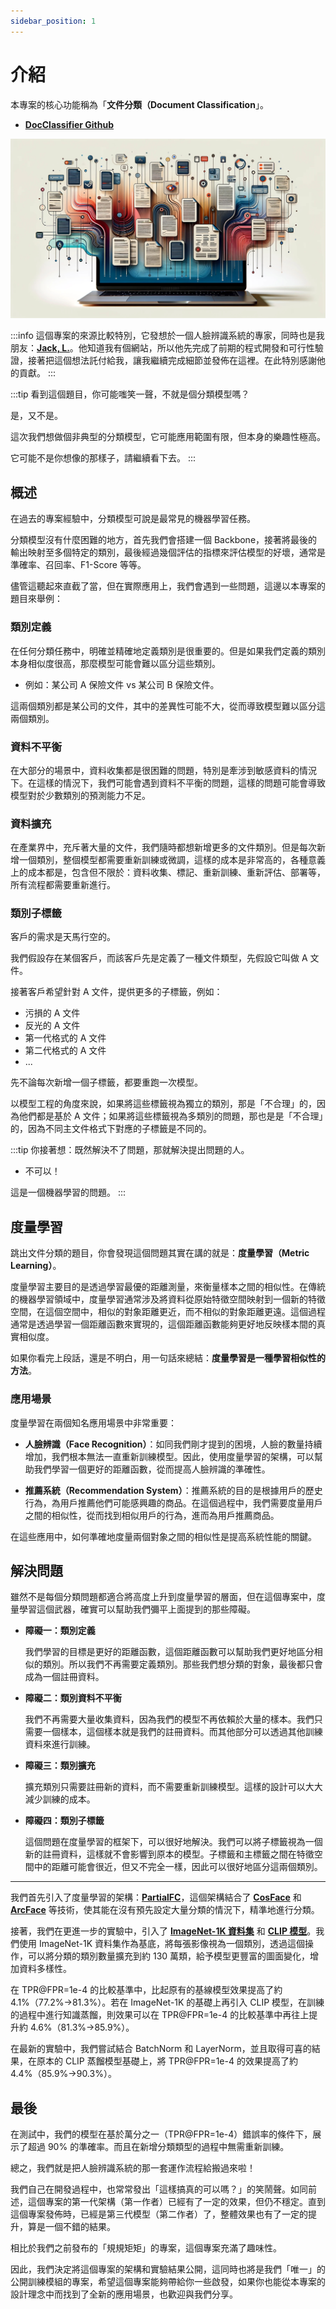 ```yaml
---
sidebar_position: 1
---
```


# 介紹

本專案的核心功能稱為「**文件分類（Document Classification**」。

- [**DocClassifier Github**](https://github.com/DocsaidLab/DocClassifier)

![title](./resources/title.jpg)

:::info
這個專案的來源比較特別，它發想於一個人臉辨識系統的專家，同時也是我朋友：[**Jack, L.**](https://github.com/Jack-Lin-NTU)。他知道我有個網站，所以他先完成了前期的程式開發和可行性驗證，接著把這個想法託付給我，讓我繼續完成細節並發佈在這裡。在此特別感謝他的貢獻。
:::

:::tip
看到這個題目，你可能嗤笑一聲，不就是個分類模型嗎？

是，又不是。

這次我們想做個非典型的分類模型，它可能應用範圍有限，但本身的樂趣性極高。

它可能不是你想像的那樣子，請繼續看下去。
:::

## 概述

在過去的專案經驗中，分類模型可說是最常見的機器學習任務。

分類模型沒有什麼困難的地方，首先我們會搭建一個 Backbone，接著將最後的輸出映射至多個特定的類別，最後經過幾個評估的指標來評估模型的好壞，通常是準確率、召回率、F1-Score 等等。

儘管這聽起來直截了當，但在實際應用上，我們會遇到一些問題，這邊以本專案的題目來舉例：

### 類別定義

在任何分類任務中，明確並精確地定義類別是很重要的。但是如果我們定義的類別本身相似度很高，那麼模型可能會難以區分這些類別。

- 例如：某公司 A 保險文件 vs 某公司 B 保險文件。

這兩個類別都是某公司的文件，其中的差異性可能不大，從而導致模型難以區分這兩個類別。

### 資料不平衡

在大部分的場景中，資料收集都是很困難的問題，特別是牽涉到敏感資料的情況下。在這樣的情況下，我們可能會遇到資料不平衡的問題，這樣的問題可能會導致模型對於少數類別的預測能力不足。

### 資料擴充

在產業界中，充斥著大量的文件，我們隨時都想新增更多的文件類別。但是每次新增一個類別，整個模型都需要重新訓練或微調，這樣的成本是非常高的，各種意義上的成本都是，包含但不限於：資料收集、標記、重新訓練、重新評估、部署等，所有流程都需要重新進行。

### 類別子標籤

客戶的需求是天馬行空的。

我們假設存在某個客戶，而該客戶先是定義了一種文件類型，先假設它叫做 A 文件。

接著客戶希望針對 A 文件，提供更多的子標籤，例如：

- 污損的 A 文件
- 反光的 A 文件
- 第一代格式的 A 文件
- 第二代格式的 A 文件
- ...

先不論每次新增一個子標籤，都要重跑一次模型。

以模型工程的角度來說，如果將這些標籤視為獨立的類別，那是「不合理」的，因為他們都是基於 A 文件；如果將這些標籤視為多類別的問題，那也是是「不合理」的，因為不同主文件格式下對應的子標籤是不同的。

:::tip
你接著想：既然解決不了問題，那就解決提出問題的人。

- 不可以！

這是一個機器學習的問題。
:::

## 度量學習

跳出文件分類的題目，你會發現這個問題其實在講的就是：**度量學習（Metric Learning）**。

度量學習主要目的是透過學習最優的距離測量，來衡量樣本之間的相似性。在傳統的機器學習領域中，度量學習通常涉及將資料從原始特徵空間映射到一個新的特徵空間，在這個空間中，相似的對象距離更近，而不相似的對象距離更遠。這個過程通常是透過學習一個距離函數來實現的，這個距離函數能夠更好地反映樣本間的真實相似度。

如果你看完上段話，還是不明白，用一句話來總結：**度量學習是一種學習相似性的方法**。

### 應用場景

度量學習在兩個知名應用場景中非常重要：

- **人臉辨識（Face Recognition）**：如同我們剛才提到的困境，人臉的數量持續增加，我們根本無法一直重新訓練模型。因此，使用度量學習的架構，可以幫助我們學習一個更好的距離函數，從而提高人臉辨識的準確性。

- **推薦系統（Recommendation System）**：推薦系統的目的是根據用戶的歷史行為，為用戶推薦他們可能感興趣的商品。在這個過程中，我們需要度量用戶之間的相似性，從而找到相似用戶的行為，進而為用戶推薦商品。

在這些應用中，如何準確地度量兩個對象之間的相似性是提高系統性能的關鍵。

## 解決問題

雖然不是每個分類問題都適合將高度上升到度量學習的層面，但在這個專案中，度量學習這個武器，確實可以幫助我們彌平上面提到的那些障礙。

- **障礙一：類別定義**

    我們學習的目標是更好的距離函數，這個距離函數可以幫助我們更好地區分相似的類別。所以我們不再需要定義類別。那些我們想分類的對象，最後都只會成為一個註冊資料。

- **障礙二：類別資料不平衡**

    我們不再需要大量收集資料，因為我們的模型不再依賴於大量的樣本。我們只需要一個樣本，這個樣本就是我們的註冊資料。而其他部分可以透過其他訓練資料來進行訓練。

- **障礙三：類別擴充**

    擴充類別只需要註冊新的資料，而不需要重新訓練模型。這樣的設計可以大大減少訓練的成本。

- **障礙四：類別子標籤**

    這個問題在度量學習的框架下，可以很好地解決。我們可以將子標籤視為一個新的註冊資料，這樣就不會影響到原本的模型。子標籤和主標籤之間在特徵空間中的距離可能會很近，但又不完全一樣，因此可以很好地區分這兩個類別。

---

我們首先引入了度量學習的架構：[**PartialFC**](https://arxiv.org/abs/2203.15565)，這個架構結合了 [**CosFace**](https://arxiv.org/abs/1801.09414) 和 [**ArcFace**](https://arxiv.org/abs/1801.07698) 等技術，使其能在沒有預先設定大量分類的情況下，精準地進行分類。

接著，我們在更進一步的實驗中，引入了 [**ImageNet-1K 資料集**](https://www.image-net.org/) 和 [**CLIP 模型**](https://arxiv.org/abs/2103.00020)。我們使用 ImageNet-1K 資料集作為基底，將每張影像視為一個類別，透過這個操作，可以將分類的類別數量擴充到約 130 萬類，給予模型更豐富的圖面變化，增加資料多樣性。

在 TPR@FPR=1e-4 的比較基準中，比起原有的基線模型效果提高了約 4.1%（77.2%->81.3%）。若在 ImageNet-1K 的基礎上再引入 CLIP 模型，在訓練的過程中進行知識蒸餾，則效果可以在 TPR@FPR=1e-4 的比較基準中再往上提升約 4.6%（81.3%->85.9%）。

在最新的實驗中，我們嘗試結合 BatchNorm 和 LayerNorm，並且取得可喜的結果，在原本的 CLIP 蒸餾模型基礎上，將 TPR@FPR=1e-4 的效果提高了約 4.4%（85.9%->90.3%）。

## 最後

在測試中，我們的模型在基於萬分之一（TPR@FPR=1e-4）錯誤率的條件下，展示了超過 90% 的準確率。而且在新增分類類型的過程中無需重新訓練。

總之，我們就是把人臉辨識系統的那一套運作流程給搬過來啦！

我們自己在開發過程中，也常常發出「這樣搞真的可以嗎？」的笑鬧聲。如同前述，這個專案的第一代架構（第一作者）已經有了一定的效果，但仍不穩定。直到這個專案發佈時，已經是第三代模型（第二作者）了，整體效果也有了一定的提升，算是一個不錯的結果。

相比於我們之前發布的「規規矩矩」的專案，這個專案充滿了趣味性。

因此，我們決定將這個專案的架構和實驗結果公開，這同時也將是我們「唯一」的公開訓練模組的專案，希望這個專案能夠帶給你一些啟發，如果你也能從本專案的設計理念中而找到了全新的應用場景，也歡迎與我們分享。